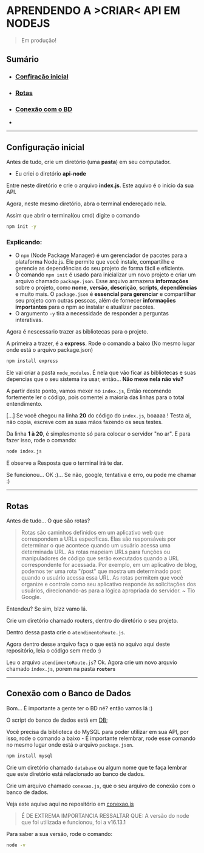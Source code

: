 # APRENDENDO A >CRIAR< API EM NODEJS

> Em produção! 

## Sumário
 - ### [Confiração inicial](#configuração-inicial)
 - ### [Rotas](#rotas-1)
 - ### [Conexão com o BD](#conexão-com-o-banco-de-dados)
 - 

---

## Configuração inicial

Antes de tudo, crie um diretório (uma **pasta**) em seu computador.
 - Eu criei o diretório **api-node**

Entre neste diretório e crie o arquivo **index.js**. Este aquivo é o inicio da sua API.

Agora, neste mesmo diretório, abra o terminal endereçado nela.

Assim que abrir o terminal(ou cmd) digite o comando
```bash
npm init -y
```
### Explicando:
- O `npm` (Node Package Manager) é um gerenciador de pacotes para a plataforma Node.js. Ele permite que você instale, compartilhe e gerencie as dependências do seu projeto de forma fácil e eficiente.
- O comando `npm init` é usado para inicializar um novo projeto e criar um arquivo chamado `package.json`. Esse arquivo armazena **informações** sobre o projeto, como **nome**, **versão**, **descrição**, **scripts**, **dependências** e muito mais. O `package.json` é **essencial para gerenciar** e compartilhar seu projeto com outras pessoas, além de fornecer **informações importantes** para o npm ao instalar e atualizar pacotes.
- O argumento `-y` tira a necessidade de responder a perguntas interativas.


Agora é nescessario trazer as bibliotecas para o projeto.

A primeira a trazer, é a **express**. Rode o comando a baixo (No mesmo lugar onde está o arquivo package.json)
```bash
npm install express
```

Ele vai criar a pasta `node_modules`. É nela que vão ficar as bibliotecas e suas depencias que o seu sistema ira usar, então... **Não mexe nela não viu?**

A partir deste ponto, vamos mexer no `index.js`, Então recomendo fortemente ler o código, pois comentei a maioria das linhas para o total entendimento.

[...] Se você chegou na linha **20** do código do `index.js`, boaaaa ! Testa ai, não copia, escreve com as suas mãos fazendo os seus testes.

Da linha **1 à 20**, é simplesmente só para colocar o servidor "no ar". E para fazer isso, rode o comando:
```bash
node index.js
```

E observe a Resposta que o terminal irá te dar.

Se funcionou... OK :)... Se não, google, tentativa e erro, ou pode me chamar :) 

---

## Rotas 

Antes de tudo... O que são rotas? 
> Rotas são caminhos definidos em um aplicativo web que correspondem a URLs específicas. Elas são responsáveis por determinar o que acontece quando um usuário acessa uma determinada URL. As rotas mapeiam URLs para funções ou manipuladores de código que serão executados quando a URL correspondente for acessada. Por exemplo, em um aplicativo de blog, podemos ter uma rota "/post" que mostra um determinado post quando o usuário acessa essa URL. As rotas permitem que você organize e controle como seu aplicativo responde às solicitações dos usuários, direcionando-as para a lógica apropriada do servidor.
> ~ Tio Google. 

Entendeu? Se sim, blzz vamo lá. 

Crie um diretório chamado routers, dentro do diretório o seu projeto.

Dentro dessa pasta crie o `atendimentoRoute.js`.

Agora dentro desse arquivo faça o que está no aquivo aqui deste repositório, leia o código sem medo :)

Leu o arquivo `atendimentoRoute.js`? Ok. Agora crie um novo arquvio chamado `index.js`, porem na pasta **`routers`**

---

## Conexão com o Banco de Dados

Bom... É importante a gente ter o BD né? então vamos lá :)

O script do banco de dados está em [DB](./database/script.sql);

Você precisa da biblioteca do MySQL para poder utilizar em sua API, por isso, rode o comando a baixo - É importante relembrar, rode esse comando no mesmo lugar onde está o arquivo `package.json`.
```bash
npm install mysql
```

Crie um diretório chamado `database` ou algum nome que te faça lembrar que este diretório está relacionado ao banco de dados.

Crie um arquivo chamado `conexao.js`, que o seu arquivo de conexão com o banco de dados.

Veja este aquivo aqui no repositório em [conexao.js](./database/conexao.js)

> É DE EXTREMA IMPORTANCIA RESSALTAR QUE:
> A versão do node que foi utilizada e funcionou, foi a v16.13.1

Para saber a sua versão, rode o comando:
```bash 
node -v
```
